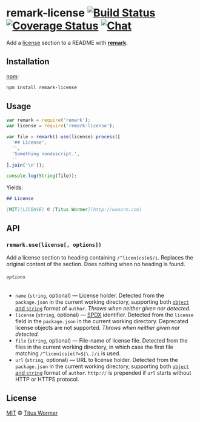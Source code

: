# remark-license [![Build Status][build-badge]][build-status] [![Coverage Status][coverage-badge]][coverage-status] [![Chat][chat-badge]][chat]

Add a [license][sec] section to a README with [**remark**][remark].

## Installation

[npm][]:

```bash
npm install remark-license
```

## Usage

```javascript
var remark = require('remark');
var license = require('remark-license');

var file = remark().use(license).process([
  '## License',
  '',
  'Something nondescript.',
  ''
].join('\n'));

console.log(String(file));
```

Yields:

```md
## License

[MIT](LICENSE) © [Titus Wormer](http://wooorm.com)
```

## API

### `remark.use(license[, options])`

Add a license section to heading containing `/^licen[cs]e$/i`.
Replaces the original content of the section.
Does nothing when no heading is found.

###### `options`

*   `name` (`string`, optional)
    — License holder.  Detected from the `package.json` in the
    current working directory, supporting both [`object` and
    `string`][author-format] format of `author`.
    _Throws when neither given nor detected._
*   `license` (`string`, optional)
    — [SPDX][] identifier.  Detected from the `license` field in
    the `package.json` in the current working directory.  Deprecated
    license objects are not supported.
    _Throws when neither given nor detected._
*   `file` (`string`, optional)
    — File-name of license file.  Detected from the files in the current
    working directory, in which case the first file matching
    `/^licen[cs]e(?=$|\.)/i` is used.
*   `url` (`string`, optional)
    — URL to license holder.  Detected from the `package.json` in the
    current working directory, supporting both [`object` and
    `string`][author-format] format of `author`.
    `http://` is prepended if `url` starts without HTTP or HTTPS protocol.

## License

[MIT][license] © [Titus Wormer][author]

<!-- Definitions -->

[build-badge]: https://img.shields.io/travis/wooorm/remark-license.svg

[build-status]: https://travis-ci.org/wooorm/remark-license

[coverage-badge]: https://img.shields.io/codecov/c/github/wooorm/remark-license.svg

[coverage-status]: https://codecov.io/github/wooorm/remark-license

[chat-badge]: https://img.shields.io/gitter/room/wooorm/remark.svg

[chat]: https://gitter.im/wooorm/remark

[license]: LICENSE

[author]: http://wooorm.com

[npm]: https://docs.npmjs.com/cli/install

[remark]: https://github.com/wooorm/remark

[author-format]: https://docs.npmjs.com/files/package.json#people-fields-author-contributors

[spdx]: https://spdx.org/licenses/

[sec]: #license
